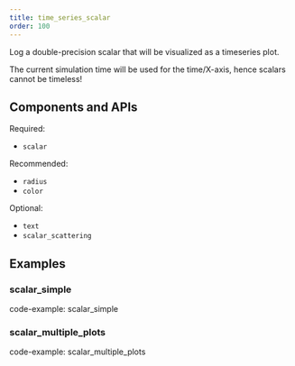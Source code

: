 ```yaml
---
title: time_series_scalar
order: 100
---
```


Log a double-precision scalar that will be visualized as a timeseries plot.

The current simulation time will be used for the time/X-axis, hence scalars
cannot be timeless!

## Components and APIs

Required:
* `scalar`

Recommended:
* `radius`
* `color`

Optional:
* `text`
* `scalar_scattering`

## Examples

### scalar_simple

code-example: scalar_simple


### scalar_multiple_plots

code-example: scalar_multiple_plots


